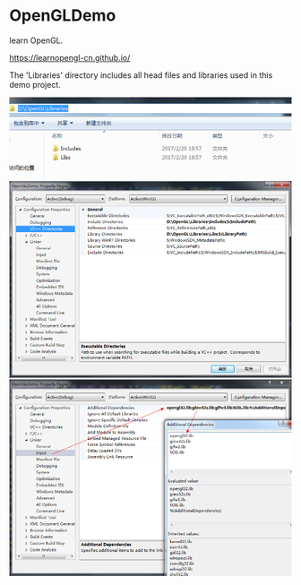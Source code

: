 # OpenGLDemo

learn OpenGL.  

https://learnopengl-cn.github.io/

The 'Libraries' directory includes all head files and libraries used in this demo project.

![](Image/1.png)
![](Image/2.png)
![](Image/3.png)